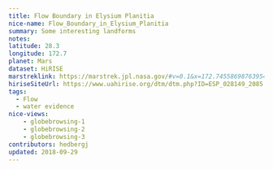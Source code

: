 ```yaml
---
title: Flow Boundary in Elysium Planitia
nice-name: Flow_Boundary_in_Elysium_Planitia
summary: Some interesting landforms
notes:
latitude: 28.3
longitude: 172.7
planet: Mars
dataset: HiRISE
marstreklink: https://marstrek.jpl.nasa.gov/#v=0.1&x=172.74558698763954&y=28.345412679264754&z=10&p=urn%3Aogc%3Adef%3Acrs%3AEPSG%3A%3A104905&d=
hiriseSiteUrl: https://www.uahirise.org/dtm/dtm.php?ID=ESP_028149_2085
tags:
  - Flow
  - water evidence
nice-views: 
    - globebrowsing-1
    - globebrowsing-2
    - globebrowsing-3
contributors: hedbergj
updated: 2018-09-29
---
```

